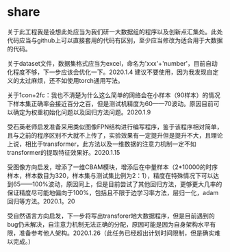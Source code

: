 # share
关于此工程我是设想此处应当为我们研一大数据组的程序以及创新点汇集处。此处代码应当与github上可以直接套用的代码有区别，至少应当修改为适合用于大数据的代码。

关于dataset文件，数据集格式应当为excel，命名为'xxx'+'number'，目前自动化程度不够，下一步应该会优化一下。2020.1.4    建议不要使用，因为我发现自定义的太过麻烦，还不如使用torch通用写法。

关于1con+2fc：我也不清楚为什么这么简单的网络会在小样本（90样本）的情况下样本集正确率会接近百分之百，但是测试机精度为60——70波动。原因目前可以确定为权重初始化问题以及回归方法问题。2020.1.9

受石英老师启发准备采用类似图像FPN结构进行编写程序，鉴于该程序相对简单，且与之前的程序区别不大就不上传了，实验效果有一定提升但是提升不大，且理论上说，相比于transformer，此方法以及一维数据的注意力机制一定不如transformer的提取特征效果好。2020.1.15
              
受图像方向启发，增添了一维CBAM模块，增添后在中量样本（2*10000的时序样本，样本数目为320，样本集与测试集比例为2：1），精度在特殊情况下可以达到65——100%波动，原因同上，但是目前尝试了其他回归方法，更够更大几率的保证精度尽可能地偏向于100%，包括且不限于边学习率方法，层归一化，adam回归等方法。2020.1。20

受自然语言方向启发，下一步将写出transforer地大数据程序，但是目前遇到的bug仍未解决，自注意力机制无法正确的分配，原因可能是因为自身架构水平有限，准备参考他人架构。2020.1.26（此任务已经超出计划时间限制，但是确实难以完成。）

